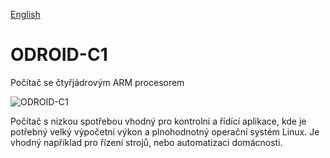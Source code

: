 
[English](./README.md)
<!--- module --->
# ODROID-C1
<!--- Emodule --->

<!--- subtitle --->Počítač se čtyřjádrovým ARM procesorem<!--- Esubtitle --->

![ODROID-C1](/doc/img/ODROID-C1_top_big.jpg)

<!--- description --->Počítač s nízkou spotřebou vhodný pro kontrolní a řídící aplikace, kde je potřebný velký výpočetní výkon a plnohodnotný operační systém Linux. Je vhodný například pro řízení strojů, nebo automatizaci domácnosti.<!--- Edescription --->
            